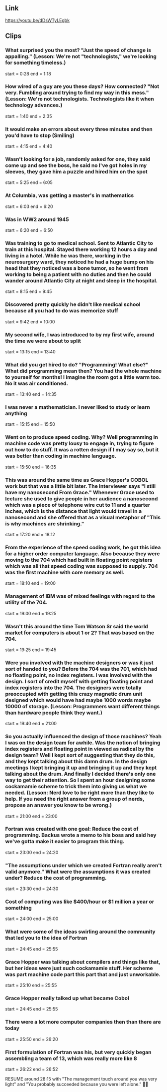 ## Link
https://youtu.be/dDsWTyLEgbk

## Clips

### What surprised you the most? "Just the speed of change is appalling." (Lesson: We're not "technologists," we're looking for something timeless.)
start = 0:28
end = 1:18

### How wired of a guy are you these days? How connected? "Not very. Fumbling around trying to find my way in this mess." (Lesson: We're not technologists. Technologists like it when technology advances.)
start = 1:40
end = 2:35

### It would make an errors about every three minutes and then you'd have to stop (Smiling)
start = 4:15
end = 4:40

### Wasn't looking for a job, randomly asked for one, they said come up and see the boss, he said no I've got holes in my sleeves, they gave him a puzzle and hired him on the spot
start = 5:25
end = 6:05

### At Columbia, was getting a master's in mathematics
start = 6:03
end = 6:20

### Was in WW2 around 1945
start = 6:20
end = 6:50

### Was training to go to medical school. Sent to Atlantic City to train at this hospital. Stayed there working 12 hours a day and living in a hotel. While he was there, working in the neurosurgery ward, they noticed he had a huge bump on his head that they noticed was a bone tumor, so he went from working to being a patient with no duties and then he could wander around Atlantic City at night and sleep in the hospital.
start = 8:15
end = 9:45

### Discovered pretty quickly he didn't like medical school because all you had to do was memorize stuff
start = 9:42
end = 10:00

### My second wife, I was introduced to by my first wife, around the time we were about to split
start = 13:15
end = 13:40

### What did you get hired to do? "Programming! What else?" What did programming mean then? You had the whole machine to yourself for months! I imagine the room got a little warm too. No it was air conditioned.
start = 13:40
end = 14:35

### I was never a mathematician. I never liked to study or learn anything
start = 15:15 
end = 15:50

### Went on to produce speed coding. Why? Well programming in machine code was pretty lousy to engage in, trying to figure out how to do stuff. It was a rotten design if I may say so, but it was better than coding in machine language.
start = 15:50
end = 16:35

### This was around the same time as Grace Hopper's COBOL work but that was a little bit later. The interviewer says "I still have my nanosecond From Grace." Whenever Grace used to lecture she used to give people in her audience a nanosecond which was a piece of telephone wire cut to 11 and a quarter inches, which is the distance that light would travel in a nanosecond and she offered that as a visual metaphor of "This is why machines are shrinking."
start = 17:20
end = 18:12

### From the experience of the speed coding work, he got this idea for a higher order computer language. Also because they were moving to the 704 which had built in floating point registers which was all that speed coding was supposed to supply. 704 was the first machine with core memory as well.
start = 18:10
end = 19:00

### Management of IBM was of mixed feelings with regard to the utility of the 704.
start = 19:00
end = 19:25

### Wasn't this around the time Tom Watson Sr said the world market for computers is about 1 or 2? That was based on the 704.
start = 19:25
end = 19:45

### Were you involved with the machine designers or was it just sort of handed to you? Before the 704 was the 701, which had no floating point, no index registers. I was involved with the design. I sort of credit myself with getting floating point and index registers into the 704. The designers were totally preoccupied with getting this crazy magnetic drum unit designed which would have had maybe 1000 words maybe 10000 of storage. (Lesson: Programmers want different things than hardware people think they want.)
start = 19:40
end = 21:00

### So you actually influenced the design of those machines? Yeah I was on the design team for awhile. Was the notion of bringing index registers and floating point in viewed as radical by the design team? Well I kept sort of suggesting that they do this, and they kept talking about this damn drum. In the design meetings I kept bringing it up and bringing it up and they kept talking about the drum. And finally I decided there's only one way to get their attention. So I spent an hour designing some cockamamie scheme to trick them into giving us what we needed. (Lesson: Nerd love to be right more than they like to help. If you need the right answer from a group of nerds, propose an answer you know to be wrong.)
start = 21:00
end = 23:00

### Fortran was created with one goal: Reduce the cost of programming. Backus wrote a memo to his boss and said hey we've gotta make it easier to program this thing.
start = 23:00
end = 24:20

### "The assumptions under which we created Fortran really aren't valid anymore." What were the assumptions it was created under? Reduce the cost of programming.
start = 23:30
end = 24:30

### Cost of computing was like $400/hour or $1 million a year or something
start = 24:00
end = 25:00

### What were some of the ideas swirling around the community that led you to the idea of Fortran
start = 24:45
end = 25:55

### Grace Hopper was talking about compilers and things like that, but her ideas were just such cockamamie stuff. Her scheme was part machine code part this part that and just unworkable.
start = 25:10
end = 25:55

### Grace Hopper really talked up what became Cobol
start = 24:45
end = 25:55

### There were a lot more computer companies then than there are today
start = 25:50
end = 26:20

### First formulation of Fortran was his, but very quickly began assembling a team of 13, which was really more like 8
start = 26:22
end = 26:52

RESUME around 28:15 with "The management touch around you was very light" and "You probably succeeded because you were left alone." 💯🎉



